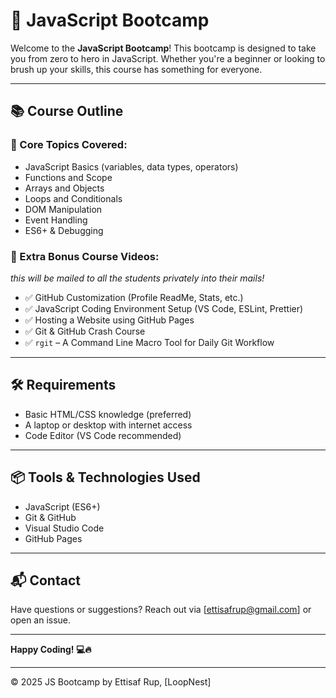 # 🚀 JavaScript Bootcamp

Welcome to the **JavaScript Bootcamp**! This bootcamp is designed to take you from zero to hero in JavaScript. Whether you're a beginner or looking to brush up your skills, this course has something for everyone.

---

## 📚 Course Outline

### 🧠 Core Topics Covered:

- JavaScript Basics (variables, data types, operators)
- Functions and Scope
- Arrays and Objects
- Loops and Conditionals
- DOM Manipulation
- Event Handling
- ES6+ & Debugging

### 🎁 Extra Bonus Course Videos:
<i>this will be mailed to all the students privately into their mails!</i>

- ✅ GitHub Customization (Profile ReadMe, Stats, etc.)
- ✅ JavaScript Coding Environment Setup (VS Code, ESLint, Prettier)
- ✅ Hosting a Website using GitHub Pages
- ✅ Git & GitHub Crash Course
- ✅ `rgit` – A Command Line Macro Tool for Daily Git Workflow

---

## 🛠 Requirements

- Basic HTML/CSS knowledge (preferred)
- A laptop or desktop with internet access
- Code Editor (VS Code recommended)

---

## 📦 Tools & Technologies Used

- JavaScript (ES6+)
- Git & GitHub
- Visual Studio Code
- GitHub Pages

---

## 📬 Contact

Have questions or suggestions? Reach out via [ettisafrup@gmail.com] or open an issue.

---

**Happy Coding! 💻🔥**

---

© 2025 JS Bootcamp by Ettisaf Rup, [LoopNest]
